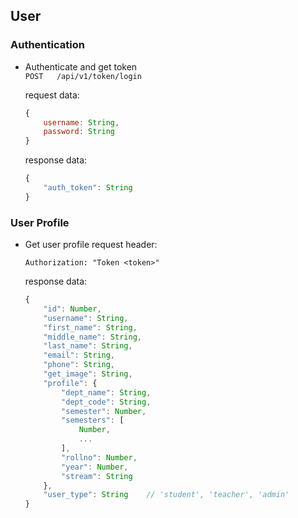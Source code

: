 ## User

### Authentication

- Authenticate and get token  
`POST   /api/v1/token/login`

    request data: 
    ```js
    {
        username: String,
        password: String
    }
    ```

    response data:
    ```js
    {
        "auth_token": String
    }
    ```

### User Profile

- Get user profile
    request header:
    ```http
    Authorization: "Token <token>"
    ```

    response data:
    ```js
    {
        "id": Number,
        "username": String,
        "first_name": String,
        "middle_name": String,
        "last_name": String,
        "email": String,
        "phone": String,
        "get_image": String,
        "profile": {
            "dept_name": String,
            "dept_code": String,
            "semester": Number,
            "semesters": [
                Number,
                ...
            ],
            "rollno": Number,
            "year": Number,
            "stream": String
        },
        "user_type": String    // 'student', 'teacher', 'admin'
    }